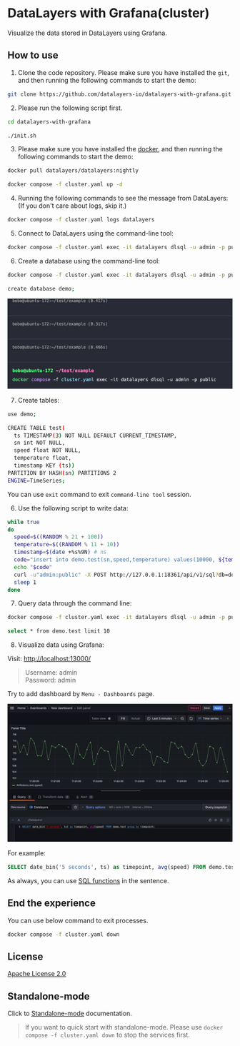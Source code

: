 # DataLayers with Grafana(cluster)
Visualize the data stored in DataLayers using Grafana.

## How to use

1. Clone the code repository. Please make sure you have installed the `git`, and then running the following commands to start the demo:

  ```bash
  git clone https://github.com/datalayers-io/datalayers-with-grafana.git
  ```
  
2. Please run the following script first.

```bash
cd datalayers-with-grafana
```

``` bash
./init.sh  
```

3. Please make sure you have installed the [docker](https://www.docker.com/), and then running the following commands to start the demo:

``` bash
docker pull datalayers/datalayers:nightly
```

``` bash
docker compose -f cluster.yaml up -d
```

4. Running the following commands to see the message from DataLayers: (If you don't care about logs, skip it.)

``` bash
docker compose -f cluster.yaml logs datalayers
```

5. Connect to DataLayers using the command-line tool:

```bash
docker compose -f cluster.yaml exec -it datalayers dlsql -u admin -p public
```

6. Create a database using the command-line tool:

``` bash
docker compose -f cluster.yaml exec -it datalayers dlsql -u admin -p public
```

```bash
create database demo;
```

![docker-compose create](./static/images/create_database_cluster.gif)

7. Create tables:

``` bash
use demo;
```

``` bash
CREATE TABLE test(
  ts TIMESTAMP(3) NOT NULL DEFAULT CURRENT_TIMESTAMP,
  sn int NOT NULL,
  speed float NOT NULL,
  temperature float,
  timestamp KEY (ts))
PARTITION BY HASH(sn) PARTITIONS 2
ENGINE=TimeSeries;
```
You can use `exit` command to exit `command-line tool` session.

6. Use the following script to write data:

``` bash
while true
do
  speed=$((RANDOM % 21 + 100))
  temperature=$((RANDOM % 11 + 10))
  timestamp=$(date +%s%9N) # ns
  code="insert into demo.test(sn,speed,temperature) values(10000, ${temperature}, ${speed})"
  echo "$code"
  curl -u"admin:public" -X POST http://127.0.0.1:18361/api/v1/sql?db=demo -H 'Content-Type: application/binary' -d "$code" -s -o /dev/null
  sleep 1
done
```

7. Query data through the command line:

``` bash
docker compose -f cluster.yaml exec -it datalayers dlsql -u admin -p public
```

``` bash
select * from demo.test limit 10
```

8. Visualize data using Grafana:

Visit: [http://localhost:13000/](http://localhost:13000/)

> Username: admin <br> Password: admin


Try to add dashboard by `Menu - Dashboards` page.

![add dashboard](./static/images/dashboard.jpg)

For example:

``` sql
SELECT date_bin('5 seconds', ts) as timepoint, avg(speed) FROM demo.test group by timepoint;

```
As always, you can use [SQL functions](https://docs.datalayers.cn/datalayers/latest/sql-reference/sql-functions.html) in the sentence.



## End the experience

You can use below command to exit processes.

``` bash
docker compose -f cluster.yaml down
```


## License

[Apache License 2.0](./LICENSE)

## Standalone-mode

Click to [Standalone-mode](./README.md) documentation.

> If you want to quick start with standalone-mode. Please use `docker compose -f cluster.yaml down` to stop the services first.
